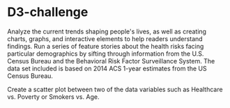 # D3-challenge
Analyze the current trends shaping people's lives, as well as creating charts, graphs, and interactive elements to help readers understand findings. Run a series of feature stories about the health risks facing particular demographics by sifting through information from the U.S. Census Bureau and the Behavioral Risk Factor Surveillance System. The data set included is based on 2014 ACS 1-year estimates from the US Census Bureau.

Create a scatter plot between two of the data variables such as Healthcare vs. Poverty or Smokers vs. Age.
